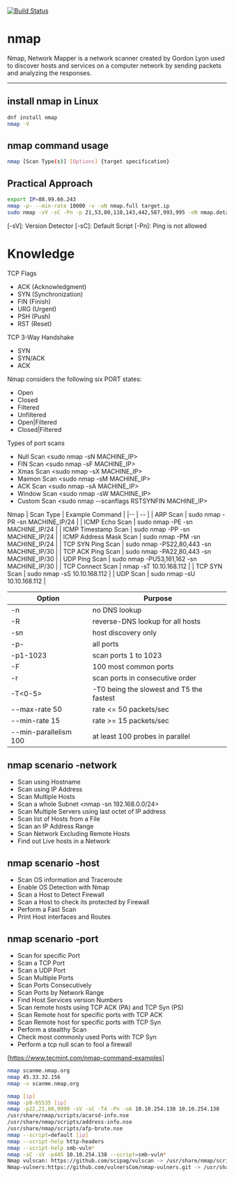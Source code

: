 [![Build Status](https://travis-ci.org/joemccann/dillinger.svg?branch=master)](https://travis-ci.org/joemccann/dillinger)

# nmap
Nmap, Network Mapper is a network scanner created by Gordon Lyon used to discover hosts and services on a computer network by sending packets and analyzing the responses. 

<hr/>

## install nmap in Linux
```sh
dnf install nmap
nmap -V
```

## nmap command usage
```sh
nmap [Scan Type(s)] [Options] {target specification}
```


## Practical Approach
```sh
export IP=88.99.66.243
nmap -p- --min-rate 10000 -v -oN nmap.full target.ip
sudo nmap -sV -sC -Pn -p 21,53,80,110,143,442,587,993,995 -oN nmap.details target.ip
```
[-sV]: Version Detector
[-sC]: Default Script
[-Pn]: Ping is not allowed

# Knowledge

TCP Flags
- ACK (Acknowledgment)
- SYN (Synchronization)
- FIN (Finish)
- URG (Urgent)
- PSH (Push)
- RST (Reset)

TCP 3-Way Handshake
- SYN
- SYN/ACK
- ACK

Nmap considers the following six PORT states:
- Open
- Closed
- Filtered
- Unfiltered
- Open|Filtered
- Closed|Filtered

Types of port scans
- Null Scan <sudo nmap -sN  MACHINE_IP>
- FIN Scan  <sudo nmap -sF  MACHINE_IP>
- Xmas Scan <sudo nmap -sX  MACHINE_IP>
- Maimon Scan <sudo nmap -sM  MACHINE_IP>
- ACK Scan  <sudo nmap -sA  MACHINE_IP>
- Window Scan <sudo nmap -sW  MACHINE_IP>
- Custom Scan <sudo nmap --scanflags RSTSYNFIN MACHINE_IP>





Nmap
| Scan Type 	          |  Example Command                            |
|--                       | --                                          | 
| ARP Scan 	              |  sudo nmap -PR -sn MACHINE_IP/24            |
| ICMP Echo Scan 	      |  sudo nmap -PE -sn MACHINE_IP/24            |
| ICMP Timestamp Scan 	  |  sudo nmap -PP -sn MACHINE_IP/24            |
| ICMP Address Mask Scan  |	 sudo nmap -PM -sn MACHINE_IP/24            |
| TCP SYN Ping Scan       |	 sudo nmap -PS22,80,443 -sn MACHINE_IP/30   |
| TCP ACK Ping Scan 	  |  sudo nmap -PA22,80,443 -sn MACHINE_IP/30   |
| UDP Ping Scan 	      |  sudo nmap -PU53,161,162 -sn MACHINE_IP/30  |
| TCP Connect Scan 	      |  nmap -sT 10.10.168.112                     |
| TCP SYN Scan 	          |  sudo nmap -sS 10.10.168.112                |
| UDP Scan 	              |  sudo nmap -sU 10.10.168.112                |

| Option                 |	Purpose                                     |
|--                      | --                                           | 
| -n 	                 |   no DNS lookup                              |
| -R 	                 |   reverse-DNS lookup for all hosts           |
| -sn 	                 |   host discovery only                        |
| -p- 	                 |   all ports                                  |
| -p1-1023               |	 scan ports 1 to 1023                       |
| -F                     |   100 most common ports                      |
| -r 	                 |   scan ports in consecutive order            |
| -T<0-5>                | 	 -T0 being the slowest and T5 the fastest   |
| --max-rate 50          |	 rate <= 50 packets/sec                     |
| --min-rate 15          |	 rate >= 15 packets/sec                     |
| --min-parallelism 100  |	 at least 100 probes in parallel            |

## nmap scenario -network
- Scan using Hostname
- Scan using IP Address
- Scan Multiple Hosts
- Scan a whole Subnet <nmap -sn 192.168.0.0/24>
- Scan Multiple Servers using last octet of IP address
- Scan list of Hosts from a File
- Scan an IP Address Range
- Scan Network Excluding Remote Hosts
- Find out Live hosts in a Network


## nmap scenario -host
- Scan OS information and Traceroute
- Enable OS Detection with Nmap
- Scan a Host to Detect Firewall
- Scan a Host to check its protected by Firewall
- Perform a Fast Scan
- Print Host interfaces and Routes

## nmap scenario -port
- Scan for specific Port
- Scan a TCP Port
- Scan a UDP Port
- Scan Multiple Ports
- Scan Ports Consecutively
- Scan Ports by Network Range
- Find Host Services version Numbers
- Scan remote hosts using TCP ACK (PA) and TCP Syn (PS)
- Scan Remote host for specific ports with TCP ACK
- Scan Remote host for specific ports with TCP Syn
- Perform a stealthy Scan
- Check most commonly used Ports with TCP Syn
- Perform a tcp null scan to fool a firewall

[https://www.tecmint.com/nmap-command-examples]

```sh
nmap scanme.nmap.org
nmap 45.33.32.156
nmap -v scanme.nmap.org
```

```sh
nmap [ip]
nmap -p0-65535 [ip]
nmap -p22,21,80,9999 -sV -sC -T4 -Pn -oA 10.10.254.138 10.10.254.138
/usr/share/nmap/scripts/acarsd-info.nse
/usr/share/nmap/scripts/address-info.nse
/usr/share/nmap/scripts/afp-brute.nse
nmap --script=default [ip]
nmap --script-help http-headers
nmap --script-help smb-vuln*
nmap -sC -sV -p445 10.10.254.138 --script=smb-vuln*
Nmap vulscan: https://github.com/scipag/vulscan -> /usr/share/nmap/scripts
Nmap-vulners:https://github.com/vulnersCom/nmap-vulners.git -> /usr/share/nmap/scripts
```
